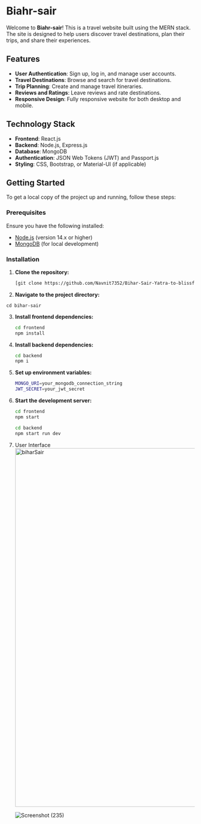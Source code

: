 # Biahr-sair

Welcome to **Biahr-sair**! This is a travel website built using the MERN stack. The site is designed to help users discover travel destinations, plan their trips, and share their experiences.

## Features

- **User Authentication**: Sign up, log in, and manage user accounts.
- **Travel Destinations**: Browse and search for travel destinations.
- **Trip Planning**: Create and manage travel itineraries.
- **Reviews and Ratings**: Leave reviews and rate destinations.
- **Responsive Design**: Fully responsive website for both desktop and mobile.

## Technology Stack

- **Frontend**: React.js
- **Backend**: Node.js, Express.js
- **Database**: MongoDB
- **Authentication**: JSON Web Tokens (JWT) and Passport.js
- **Styling**: CSS, Bootstrap, or Material-UI (if applicable)

## Getting Started

To get a local copy of the project up and running, follow these steps:

### Prerequisites

Ensure you have the following installed:

- [Node.js](https://nodejs.org/) (version 14.x or higher)
- [MongoDB](https://www.mongodb.com/try/download/community) (for local development)

### Installation

1. **Clone the repository:**

   ```bash
   [git clone https://github.com/Navnit7352/Bihar-Sair-Yatra-to-blissful-bihar.git]
   ```
2.  **Navigate to the project directory:**
   ```base
   cd bihar-sair
   ```
3. **Install frontend dependencies:**
   ```bash
   cd frontend
   npm install
   ```
4. **Install backend dependencies:**
   ```bash
   cd backend
   npm i
   ```
5. **Set up environment variables:**
   ```bash
   MONGO_URI=your_mongodb_connection_string
   JWT_SECRET=your_jwt_secret

   ```

6. **Start the development server:**
   ```bash
   cd frontend
   npm start

   ```
   ```bash
   cd backend
   npm start run dev
   ```
7. User Interface
   <img width="959" alt="biharSair" src="https://github.com/user-attachments/assets/636e14a7-2ddd-4f90-b78a-07034f0be1a9">

   ![Screenshot (235)](https://github.com/user-attachments/assets/d48218ca-42b6-42b0-b55b-56cb0ed12f50)


